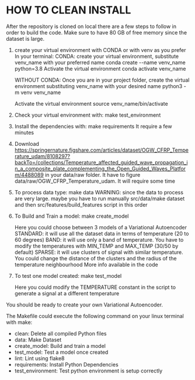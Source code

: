 HOW TO CLEAN INSTALL
======================

After the repository is cloned on local there are a few steps to follow in order
to build the code. Make sure to have 80 GB of free memory since the dataset is large.

1. create your virtual environment with CONDA or with venv as you prefer
    In your terminal:
    CONDA: create your virtual environment, substitute venv_name with your preferred name
    conda create --name venv_name python=3.8
    Activate the virtual environment
    conda activate venv_name

    WITHOUT CONDA: Once you are in your project folder, create the virtual environment substituting venv_name with your desired name
    python3 -m venv venv_name

    Activate the virtual environment
    source venv_name/bin/activate

3. Check your virtual environment with:
    make test_environment

4. Install the dependencies with:
    make requirements
    It require a few minutes

5. Download https://springernature.figshare.com/articles/dataset/OGW_CFRP_Temperature_udam/8108297?backTo=/collections/Temperature_affected_guided_wave_propagation_in_a_composite_plate_complementing_the_Open_Guided_Waves_Platform/4488089
    in your data/raw folder. It have to figure data/raw/OGW_CFRP_Temperature_udam.
    It will require some time

6. To process data type:
    make data
    WARNING: since the data to process are very large. maybe you have to run manually src/data/make dataset and then src/features/build_features script in this order

7. To Build and Train a model:
    make create_model
    
    Here you could choose between 3 models of a Variational Autoencoder
    STANDARD: it will use all the dataset data in terms of temperature (20 to 60 degrees)
    BAND: it will use only a band of temperature. You have to modify the temperatures with MIN_TEMP and   MAX_TEMP  (30/50 by default)
    SPARSE: it will use clusters of signal with similar temperature. You could change the distance of the clusters and the radius of the temperature neighbourhood
    More info available in the code

8. To test one model created:
    make test_model

    Here you could modify the TEMPERATURE constant in the script to generate a signal at a different temperature

You should be ready to create your own Variational Autoencoder.

The Makefile could execute the following command on your linux terminal with make:

- clean:               Delete all compiled Python files
- data:                Make Dataset
- create_model:        Build and train a model
- test_model:          Test a model once created
- lint:                Lint using flake8
- requirements:        Install Python Dependencies
- test_environment:    Test python environment is setup correctly
